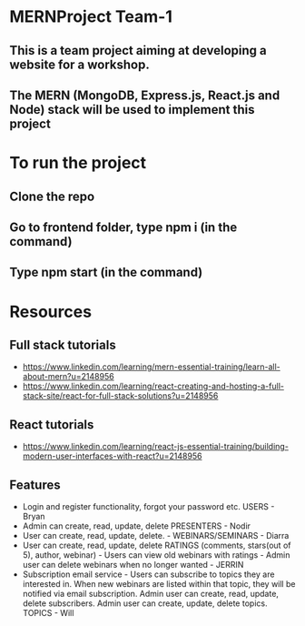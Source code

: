 # MERNProject Team-1
   ## This is a team project aiming at developing a website for a workshop.
   ## The MERN (MongoDB, Express.js, React.js and Node) stack will be used to implement this project
# To run the project
   ## Clone the repo
   ## Go to frontend folder, type npm i (in the command)
   ## Type npm start (in the command)
# Resources
  ## Full stack tutorials
   - https://www.linkedin.com/learning/mern-essential-training/learn-all-about-mern?u=2148956
   - https://www.linkedin.com/learning/react-creating-and-hosting-a-full-stack-site/react-for-full-stack-solutions?u=2148956
  ## React tutorials
   - https://www.linkedin.com/learning/react-js-essential-training/building-modern-user-interfaces-with-react?u=2148956

 ## Features
   - Login and register functionality, forgot your password etc. USERS - Bryan
   - Admin can create, read, update, delete PRESENTERS - Nodir
   - User can create, read, update, delete. - WEBINARS/SEMINARS - Diarra
   - User can create, read, update, delete RATINGS (comments, stars(out of 5), author, webinar) - Users can view old webinars with ratings - Admin user can delete   webinars when no longer wanted - JERRIN
   - Subscription email service - Users can subscribe to topics they are interested in. When new webinars are listed within that topic, they will be notified via email subscription. Admin user can create, read, update, delete subscribers. Admin user can create, update, delete topics. TOPICS - Will
